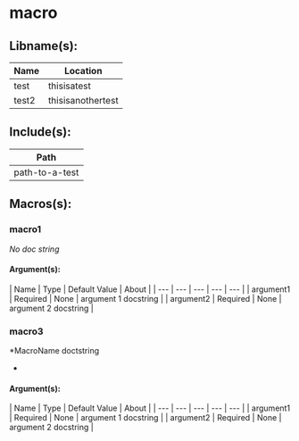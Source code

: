 # macro

## Libname(s):
| Name | Location |
| --- | --- |
| test | thisisatest |
| test2 | thisisanothertest |


## Include(s):
| Path |
| --- |
| path-to-a-test |


## Macros(s):
### macro1
*No doc string*
#### Argument(s):
| Name | Type | Default Value | About |
| --- | --- | --- | --- | --- |
| argument1 | Required | None | argument 1 docstring |
| argument2 | Required | None | argument 2 docstring |


### macro3
*MacroName doctstring

*
#### Argument(s):
| Name | Type | Default Value | About |
| --- | --- | --- | --- | --- |
| argument1 | Required | None | argument 1 docstring |
| argument2 | Required | None | argument 2 docstring |


